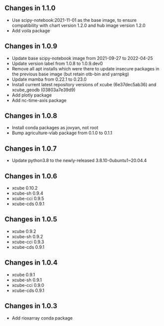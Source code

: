 ## Changes in 1.1.0

* Use scipy-notebook:2021-11-01 as the base image, to ensure compatibility
  with chart version 1.2.0 and hub image version 1.2.0
* Add voila package

## Changes in 1.0.9

* Update base scipy-notebook image from 2021-09-27 to 2022-04-25
* Update version label from 1.0.8 to 1.0.9.dev0
* Remove all apt installs which were there to update insecure packages
  in the previous base image (but retain otb-bin and yarnpkg)
* Update mamba from 0.22.1 to 0.23.0
* Install current latest repository versions of xcube (6e37dec5ab36) and
  xcube_geodb (03803a7e39d9)
* Add plotly package
* Add nc-time-axis package

## Changes in 1.0.8

* Install conda packages as jovyan, not root
* Bump agriculture-vlab package from 0.1.0 to 0.1.1

## Changes in 1.0.7

* Update python3.8 to the newly-released 3.8.10-0ubuntu1~20.04.4

## Changes in 1.0.6

* xcube 0.10.2
* xcube-sh 0.9.4
* xcube-cci 0.9.5
* xcube-cds 0.9.1

## Changes in 1.0.5

* xcube 0.9.2
* xcube-sh 0.9.2
* xcube-cci 0.9.3
* xcube-cds 0.9.1

## Changes in 1.0.4

* xcube 0.9.1
* xcube-sh 0.9.1
* xcube-cci 0.9.0
* xcube-cds 0.9.1

## Changes in 1.0.3

* Add rioxarray conda package
